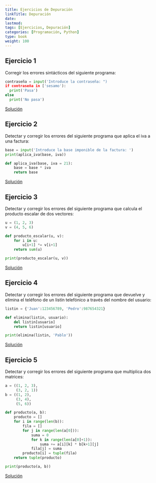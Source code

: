 ```yaml
---
title: Ejercicios de Depuración
linkTitle: Depuración
date: 
lastmod:
tags: [Ejercicios, Depuración]
categories: [Programación, Python]
type: book
weight: 100
---
```


## Ejercicio 1

Corregir los errores sintácticos del siguiente programa:

```python linenums="1"
contraseña = input('Introduce la contraseña: ")
if contraseña in ['sesamo'):
  print('Pasa')
else
  print('No pasa')
```

<a target=blank href="https://colab.research.google.com/drive/1naCTvF8miPlSwFlv2AMkaNVZbi5I9-9R" class="btn btn-info">Solución</a>

## Ejercicio 2

Detectar y corregir los errores del siguiente programa que aplica el iva a una factura:

```python linenums="1"
base = input('Introduce la base imponible de la factura: ')
print(aplica_iva(base, iva))

def aplica_iva(base, iva = 21):
    base = base * iva   
    return base 
```

<a target=blank href="https://colab.research.google.com/drive/1kfwzzG0GwPAX--f7Zdie8eZ6DjFXpAnu" class="btn btn-info">Solución</a>

## Ejercicio 3

Detectar y corregir los errores del siguiente programa que calcula el producto escalar de dos vectores:

```python linenums="1"
u = (1, 2, 3)
v = (4, 5, 6)

def producto_escalar(u, v):
    for i in u:
        u[i+1] *= v[i+1]
    return sum(u)

print(producto_escalar(u, v))
```

<a target=blank href="https://colab.research.google.com/drive/1GaWSGVUod2gc3zxfu4HP8e7dxOyJKiff" class="btn btn-info">Solución</a>

## Ejercicio 4

Detectar y corregir los errores del siguiente programa que devuelve y elimina el teléfono de un listín telefónico a través del nombre del usuario:

```python linenums="1"
listin = {'Juan':123456789, 'Pedro':987654321}

def elimina(listin, usuario):
    del listin[usuario]
    return listin[usuario]

print(elimina(listin, 'Pablo'))
```

<a target=blank href="https://colab.research.google.com/drive/1G0JBynU1DEpDyIa-PuiBVvIUsrQdzzX0" class="btn btn-info">Solución</a>

## Ejercicio 5

Detectar y corregir los errores del siguiente programa que multiplica dos matrices:

```python linenums="1"
a = ((1, 2, 3),
     (3, 2, 1))
b = ((1, 2),
     (3, 4),
     (5, 6))

def producto(a, b):
    producto = []
    for i in range(len(b)):
        fila = []
        for j in range(len(a[0])):
            suma = 0
            for k in range(len(a[0]+1)):
                suma += a[i][k] * b[k+1][j]
            fila[j] = suma
        producto[i] = tuple(fila)
    return tuple(producto)

print(producto(a, b))
```

<a target=blank href="https://colab.research.google.com/drive/1QSC4S4Aln5A1WhpPQ-xwxBwA78AZmfyn" class="btn btn-info">Solución</a>

